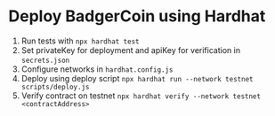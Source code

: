 # Deploy BadgerCoin using Hardhat

1. Run tests with `npx hardhat test`
2. Set privateKey for deployment and apiKey for verification in `secrets.json`
3. Configure networks in `hardhat.config.js`
4. Deploy using deploy script `npx hardhat run --network testnet scripts/deploy.js`
5. Verify contract on testnet `npx hardhat verify --network testnet <contractAddress>`